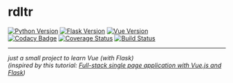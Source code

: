 # rdltr

[![Python Version](https://img.shields.io/badge/python-3.6+-brightgreen.svg)](https://python.org)
[![Flask Version](https://img.shields.io/badge/flask-1.0-brightgreen.svg)](http://flask.pocoo.org/)
[![Vue Version](https://img.shields.io/badge/vue-2.5.2-brightgreen.svg)](https://vuejs.org/)  
[![Codacy Badge](https://api.codacy.com/project/badge/Grade/70a84eefaea5413abf464a053abf9d19)](https://www.codacy.com/app/SamR1/rdltr)
[![Coverage Status](https://coveralls.io/repos/github/SamR1/rdltr/badge.svg?branch=master)](https://coveralls.io/github/SamR1/rdltr?branch=master)
[![Build Status](https://travis-ci.org/SamR1/rdltr.svg?branch=master)](https://travis-ci.org/SamR1/rdltr)

----

_just a small project to learn Vue (with Flask)  
(inspired by this tutorial: [Full-stack single page application with Vue.js and Flask](https://codeburst.io/full-stack-single-page-application-with-vue-js-and-flask-b1e036315532))_
